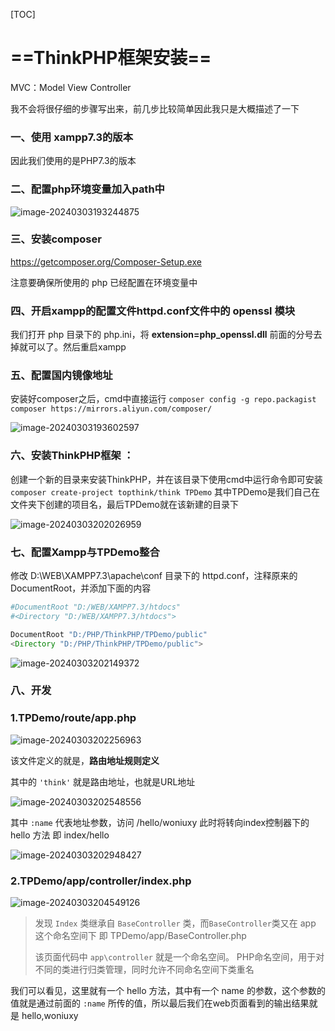 [TOC]



# ==ThinkPHP框架安装==

MVC：Model View Controller

我不会将很仔细的步骤写出来，前几步比较简单因此我只是大概描述了一下

### 一、使用 xampp7.3的版本

因此我们使用的是PHP7.3的版本

### 二、配置php环境变量加入path中

![image-20240303193244875](https://gitee.com/ymq_typroa/typroa/raw/main/image-20240303193244875.png)

### 三、安装composer

 https://getcomposer.org/Composer-Setup.exe

注意要确保所使用的 php 已经配置在环境变量中

### 四、开启xampp的配置文件httpd.conf文件中的 openssl 模块

我们打开 php 目录下的 php.ini，将 **extension=php_openssl.dll** 前面的分号去掉就可以了。然后重启xampp

### 五、配置国内镜像地址

安装好composer之后，cmd中直接运行 `composer config -g repo.packagist composer https://mirrors.aliyun.com/composer/`

![image-20240303193602597](https://gitee.com/ymq_typroa/typroa/raw/main/image-20240303193602597.png)

### 六、安装ThinkPHP框架 ：

 创建一个新的目录来安装ThinkPHP，并在该目录下使用cmd中运行命令即可安装 `composer create-project topthink/think TPDemo` 其中TPDemo是我们自己在文件夹下创建的项目名，最后TPDemo就在该新建的目录下

![image-20240303202026959](https://gitee.com/ymq_typroa/typroa/raw/main/image-20240303202026959.png)



### 七、配置Xampp与TPDemo整合

修改 D:\WEB\XAMPP7.3\apache\conf 目录下的 httpd.conf，注释原来的DocumentRoot，并添加下面的内容

```php
#DocumentRoot "D:/WEB/XAMPP7.3/htdocs"
#<Directory "D:/WEB/XAMPP7.3/htdocs">

DocumentRoot "D:/PHP/ThinkPHP/TPDemo/public"
<Directory "D:/PHP/ThinkPHP/TPDemo/public">
```

![image-20240303202149372](https://gitee.com/ymq_typroa/typroa/raw/main/image-20240303202149372.png)

### 八、开发

### 1.TPDemo/route/app.php

![image-20240303202256963](https://gitee.com/ymq_typroa/typroa/raw/main/image-20240303202256963.png)

该文件定义的就是，**路由地址规则定义** 

其中的 `'think'` 就是路由地址，也就是URL地址

![image-20240303202548556](https://gitee.com/ymq_typroa/typroa/raw/main/image-20240303202548556.png)

其中 `:name` 代表地址参数，访问 /hello/woniuxy 此时将转向index控制器下的 hello 方法 即 index/hello 

![image-20240303202948427](https://gitee.com/ymq_typroa/typroa/raw/main/image-20240303202948427.png)



### 2.TPDemo/app/controller/index.php

![image-20240303204549126](https://gitee.com/ymq_typroa/typroa/raw/main/image-20240303204549126.png)

> 发现 `Index` 类继承自 `BaseController` 类，而`BaseController`类又在 app 这个命名空间下 即 TPDemo/app/BaseController.php 
>
> 该页面代码中 `app\controller` 就是一个命名空间。 PHP命名空间，用于对不同的类进行归类管理，同时允许不同命名空间下类重名

我们可以看见，这里就有一个 hello 方法，其中有一个 name 的参数，这个参数的值就是通过前面的 `:name` 所传的值，所以最后我们在web页面看到的输出结果就是 hello,woniuxy 






